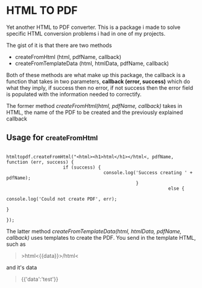 <h1>HTML TO PDF</h1>

<p>
Yet another HTML to PDF converter. This is a package i made to solve specific HTML conversion problems i had in one of my projects.
</p>

<p>
The gist of it is that there are two methods
<ul>
<li>createFromHtml (html, pdfName, callback)</li>
<li>createFromTemplateData (html, htmlData, pdfName, callback)</li>
</ul>
</p>

<p>
Both of these methods are what make up this package, the callback is a function that takes in two parameters, <strong>callback (error, success)</strong> which do what they imply, if success then no error, if not success then the error field is populated with the information needed to correctify.
</p>

<p>
The former method <i>createFromHtml(html, pdfName, callback)</i> takes in HTML, the name of the PDF to be created and the previously explained callback

<h2>Usage for <small>createFromHtml</small></h2>
<code>
htmltopdf.createFromHtml("&lthtml&gt&lth1&gthtml&lt/h1&gt&lt/html&lt, pdfName, function (err, success) {
                     if (success) {
                                    console.log('Success creating ' + pdfName);
                                                }
                                                            else {
                                                                           console.log('Could not create PDF', err);
                                                                                       }
                                                                                                });
</code>

</p>



<p>
The latter method <i>createFromTemplateData(html, htmlData, pdfName, callback)</i> uses templates to create the PDF. You send in the template HTML, such as <blockquote>&gthtml&lt{{data}}&gt/html&lt</blockquote> and it's data <blockquote>{{'data':'test'}}</blockquote> <strong>
</p>

